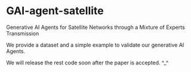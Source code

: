 # GAI-agent-satellite
Generative AI Agents for Satellite Networks through a Mixture of Experts Transmission


We provide a dataset and a simple example to validate our generative AI Agents. 



We will release the rest code soon after the paper is accepted. ^_^
